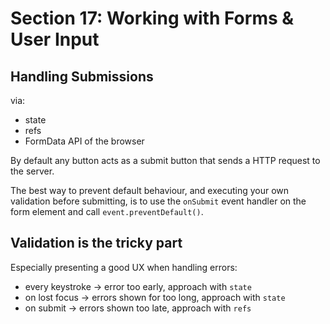 # Section 17: Working with Forms & User Input

## Handling Submissions
via:
- state
- refs
- FormData API of the browser

By default any button acts as a submit button that sends a HTTP request to the server.

The best way to prevent default behaviour, and executing your own validation before submitting, is to use the `onSubmit` event handler on the form element and call `event.preventDefault()`.

## Validation is the tricky part
Especially presenting a good UX when handling errors:
- every keystroke -> error too early, approach with ``state``
- on lost focus -> errors shown for too long, approach with `state`
- on submit -> errors shown too late, approach with `refs`